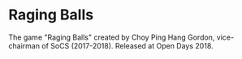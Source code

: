 # Raging Balls
The game "Raging Balls" created by Choy Ping Hang Gordon, vice-chairman of SoCS (2017-2018). Released at Open Days 2018.
